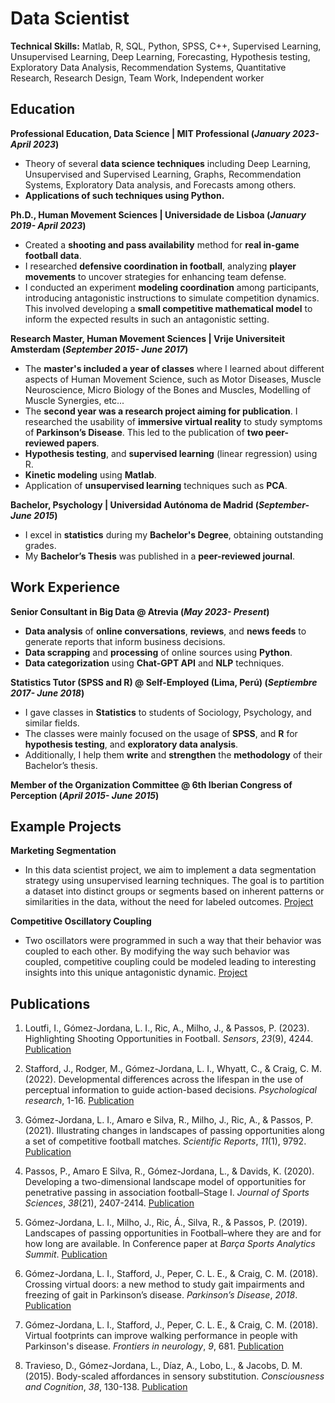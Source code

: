 # Data Scientist
**Technical Skills:** Matlab, R, SQL, Python, SPSS, C++, Supervised Learning, Unsupervised Learning, Deep Learning, Forecasting, Hypothesis testing, Exploratory Data Analysis, Recommendation Systems, Quantitative Research, Research Design, Team Work, Independent worker
## Education
**Professional Education, Data Science | MIT Professional (_January 2023- April 2023_)**
- Theory of several **data science techniques** including Deep Learning, Unsupervised and Supervised Learning, Graphs, Recommendation Systems, Exploratory Data analysis, and Forecasts among others.
- **Applications of such techniques using Python.** 

**Ph.D., Human Movement Sciences | Universidade de Lisboa (_January 2019- April 2023_)**
- Created a **shooting and pass availability** method for **real in-game football data**. 
- I researched **defensive coordination in football**, analyzing **player movements** to uncover strategies for enhancing team defense.
- I conducted an experiment **modeling coordination** among participants, introducing antagonistic instructions to simulate competition dynamics. This involved developing a **small competitive mathematical model** to inform the expected results in such an antagonistic setting.
 
**Research Master, Human Movement Sciences | Vrije Universiteit Amsterdam (_September 2015- June 2017_)**
- The **master's included a year of classes** where I learned about different aspects of Human Movement Science, such as Motor Diseases, Muscle Neuroscience, Micro Biology of the Bones and Muscles, Modelling of Muscle Synergies, etc...
- The **second year was a research project aiming for publication**. I researched the usability of **immersive virtual reality** to study symptoms of **Parkinson’s Disease**. This led to the publication of **two peer-reviewed papers**. 
- **Hypothesis testing**, and **supervised learning** (linear regression) using R.
- **Kinetic modeling** using **Matlab**.
- Application of **unsupervised learning** techniques such as **PCA**.
   
**Bachelor, Psychology | Universidad Autónoma de Madrid (_September- June 2015_)**
- I excel in **statistics** during my **Bachelor's Degree**, obtaining outstanding grades.
- My **Bachelor’s Thesis** was published in a **peer-reviewed journal**. 

## Work Experience
**Senior Consultant in Big Data @ Atrevia (_May 2023- Present_)**
- **Data analysis** of **online conversations**, **reviews**, and **news feeds** to generate reports that inform business decisions. 
- **Data scrapping** and **processing** of online sources using **Python**. 
- **Data categorization** using **Chat-GPT API** and **NLP** techniques.

**Statistics Tutor (SPSS  and R) @ Self-Employed (Lima, Perú) (_Septiembre 2017- June 2018_)**
- I gave classes in **Statistics** to students of Sociology, Psychology, and similar fields.
- The classes were mainly focused on the usage of **SPSS**, and **R** for **hypothesis testing**, and **exploratory data analysis**.
- Additionally, I help them **write** and **strengthen** the **methodology** of their Bachelor’s thesis.

**Member of the Organization Committee @ 6th Iberian Congress of Perception (_April 2015- June 2015_)**

## Example Projects

**Marketing Segmentation** 
- In this data scientist project, we aim to implement a data segmentation strategy using unsupervised learning techniques. The goal is to partition a dataset into distinct groups or segments based on inherent patterns or similarities in the data, without the need for labeled outcomes.
[Project](https://github.com/luisjordana/Marketing_Segmentation)

**Competitive Oscillatory Coupling**
- Two oscillators were programmed in such a way that their behavior was coupled to each other. By modifying the way such behavior was coupled, competitive coupling could be modeled leading to interesting insights into this unique antagonistic dynamic.
[Project](https://github.com/luisjordana/competitive_model)

## Publications
1. Loutfi, I., Gómez-Jordana, L. I., Ric, A., Milho, J., & Passos, P. (2023). Highlighting Shooting Opportunities in Football. _Sensors_, _23_(9), 4244. [Publication](https://www.mdpi.com/1424-8220/23/9/4244/pdf)

2. Stafford, J., Rodger, M., Gómez-Jordana, L. I., Whyatt, C., & Craig, C. M. (2022). Developmental differences across the lifespan in the use of perceptual information to guide action-based decisions. _Psychological research_, 1-16. [Publication](https://link.springer.com/article/10.1007/s00426-021-01476-8)

3. Gómez-Jordana, L. I., Amaro e Silva, R., Milho, J., Ric, A., & Passos, P. (2021). Illustrating changes in landscapes of passing opportunities along a set of competitive football matches. _Scientific Reports_, _11_(1), 9792. [Publication](https://www.nature.com/articles/s41598-021-89184-6)

4. Passos, P., Amaro E Silva, R., Gómez-Jordana, L., & Davids, K. (2020). Developing a two-dimensional landscape model of opportunities for penetrative passing in association football–Stage I. _Journal of Sports Sciences_, _38_(21), 2407-2414. [Publication](https://shura.shu.ac.uk/26918/3/Davids_DevelopingTwo-Dimensional%28AM%29.pdf)

5. Gómez-Jordana, L. I., Milho, J., Ric, Á., Silva, R., & Passos, P. (2019). Landscapes of passing opportunities in Football–where they are and for how long are available. In Conference paper at _Barça Sports Analytics Summit_. [Publication](https://static.capabiliaserver.com/frontend/clients/barca/wp_prod/wp-content/uploads/2020/01/a41ec6ba-final_paper_barcelona-luis-gomez-jordana.pdf)

6. Gómez-Jordana, L. I., Stafford, J., Peper, C. L. E., & Craig, C. M. (2018). Crossing virtual doors: a new method to study gait impairments and freezing of gait in Parkinson’s disease. _Parkinson’s Disease_, _2018_. [Publication](https://www.hindawi.com/journals/pd/2018/2957427/)

7. Gómez-Jordana, L. I., Stafford, J., Peper, C. L. E., & Craig, C. M. (2018). Virtual footprints can improve walking performance in people with Parkinson's disease. _Frontiers in neurology_, _9_, 681. [Publication](https://www.frontiersin.org/journals/neurology/articles/10.3389/fneur.2018.00681/full)

8. Travieso, D., Gómez-Jordana, L., Díaz, A., Lobo, L., & Jacobs, D. M. (2015). Body-scaled affordances in sensory substitution. _Consciousness and Cognition_, _38_, 130-138. [Publication](https://www.sciencedirect.com/science/article/abs/pii/S1053810015300490)
